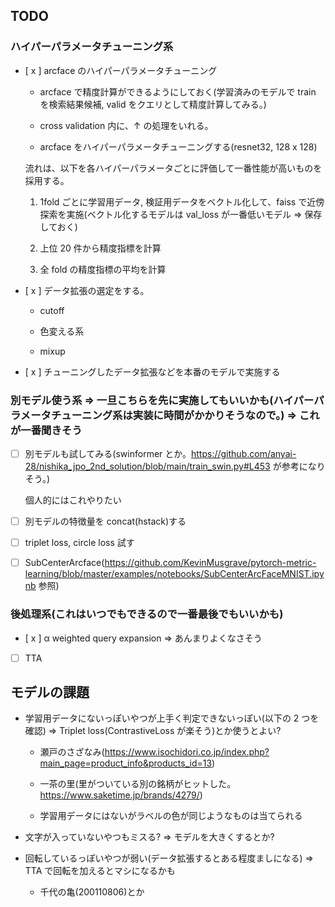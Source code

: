 ## TODO

### ハイパーパラメータチューニング系

- [ x ] arcface のハイパーパラメータチューニング

  - arcface で精度計算ができるようにしておく(学習済みのモデルで train を検索結果候補, valid をクエリとして精度計算してみる。)

  - cross validation 内に、↑ の処理をいれる。

  - arcface をハイパーパラメータチューニングする(resnet32, 128 x 128)

  流れは、以下を各ハイパーパラメータごとに評価して一番性能が高いものを採用する。

  1. 1fold ごとに学習用データ, 検証用データをベクトル化して、faiss で近傍探索を実施(ベクトル化するモデルは val_loss が一番低いモデル => 保存しておく)

  2. 上位 20 件から精度指標を計算

  3. 全 fold の精度指標の平均を計算

- [ x ] データ拡張の選定をする。

  - cutoff

  - 色変える系

  - mixup

- [ x ] チューニングしたデータ拡張などを本番のモデルで実施する

### 別モデル使う系 => 一旦こちらを先に実施してもいいかも(ハイパーパラメータチューニング系は実装に時間がかかりそうなので。) => これが一番聞きそう

- [ ] 別モデルも試してみる(swinformer とか。https://github.com/anyai-28/nishika_jpo_2nd_solution/blob/main/train_swin.py#L453 が参考になりそう。)

  個人的にはこれやりたい

- [ ] 別モデルの特徴量を concat(hstack)する

- [ ] triplet loss, circle loss 試す

- [ ] SubCenterArcface(https://github.com/KevinMusgrave/pytorch-metric-learning/blob/master/examples/notebooks/SubCenterArcFaceMNIST.ipynb 参照)

### 後処理系(これはいつでもできるので一番最後でもいいかも)

- [ x ] α weighted query expansion => あんまりよくなさそう

- [ ] TTA

## モデルの課題

- 学習用データにないっぽいやつが上手く判定できないっぽい(以下の 2 つを確認) => Triplet loss(ContrastiveLoss が楽そう)とか使うとよい?

  - 瀬戸のさざなみ(https://www.isochidori.co.jp/index.php?main_page=product_info&products_id=13)

  - 一茶の里(里がついている別の銘柄がヒットした。https://www.saketime.jp/brands/4279/)

  - 学習用データにはないがラベルの色が同じようなものは当てられる

- 文字が入っていないやつもミスる? => モデルを大きくするとか?

- 回転しているっぽいやつが弱い(データ拡張するとある程度ましになる) => TTA で回転を加えるとマシになるかも

  - 千代の亀(200110806)とか
